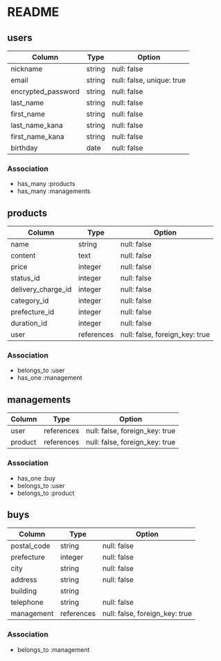 # README

## users

| Column             | Type    | Option                    |
| ------------------ | ------- | ------------------------- |
| nickname           | string  | null: false               |
| email              | string  | null: false, unique: true |
| encrypted_password | string  | null: false               |
| last_name          | string  | null: false               |
| first_name         | string  | null: false               |
| last_name_kana     | string  | null: false               |
| first_name_kana    | string  | null: false               |
| birthday           | date    | null: false               |

### Association
- has_many :products
- has_many :managements

## products

| Column             | Type       | Option                         |
| ------------------ | ---------- | ------------------------------ |
| name               | string     | null: false                    |
| content            | text       | null: false                    |
| price              | integer    | null: false                    |
| status_id          | integer    | null: false                    |
| delivery_charge_id | integer    | null: false                    |
| category_id        | integer    | null: false                    |
| prefecture_id      | integer    | null: false                    |
| duration_id        | integer    | null: false                    |
| user               | references | null: false, foreign_key: true |

### Association
- belongs_to :user
- has_one :management

## managements

| Column  | Type       | Option                         |
| ------- | ---------- | ------------------------------ |
| user    | references | null: false, foreign_key: true |
| product | references | null: false, foreign_key: true |

### Association
- has_one :buy
- belongs_to :user
- belongs_to :product


## buys

| Column        | Type       | Option                         |
| ------------- | ---------- | ------------------------------ |
| postal_code   | string     | null: false                    |
| prefecture    | integer    | null: false                    |
| city          | string     | null: false                    |
| address       | string     | null: false                    |
| building      | string     |                                |
| telephone     | string     | null: false                    |
| management    | references | null: false, foreign_key: true |

### Association
- belongs_to :management
